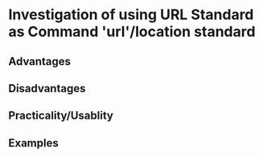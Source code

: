 # Investigation of using URL Standard as Command 'url'/location standard

## Advantages

## Disadvantages

## Practicality/Usablity

## Examples
